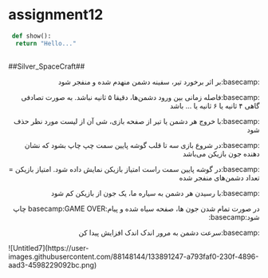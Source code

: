 # assignment12 

```python
 def show():
  return "Hello..."
 
```
##Silver_SpaceCraft##
<div dir="rtl">
                   

:basecamp:بر اثر برخورد تیر، سفینه دشمن منهدم شده و منفجر شود

:basecamp:فاصله زمانی بین ورود دشمن‌ها، دقیقا ۵ ثانیه نباشد. به صورت تصادفی گاهی ۴ ثانیه یا ۶ ثانیه یا … باشد 

:basecamp:با خروج هر دشمن یا تیر از صفحه بازی، شی آن از لیست مورد نظر حذف شود 

 :basecamp:در شروع بازی سه تا قلب گوشه پایین سمت چپ چاپ بشود که نشان دهنده جون بازیکن می‌باشد

:basecamp:در گوشه پایین سمت راست امتیاز بازیکن نمایش داده شود. امتیاز بازیکن = تعداد دشمن‌های منفجر شده 

:basecamp:با رسیدن هر دشمن به سیاره ما، یک جون از بازیکن کم شود 

در صورت تمام شدن جون ها، صفحه سیاه شده و پیام:basecamp:GAME OVER چاپ شود:basecamp: 

:basecamp:سرعت دشمن به مرور اندک اندک افزایش پیدا کن
  
</div>
![Untitled7](https://user-images.githubusercontent.com/88148144/133891247-a793faf0-230f-4896-aad3-4598229092bc.png)

